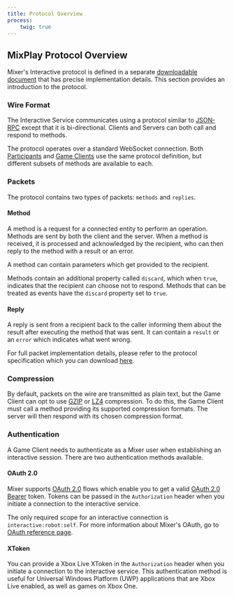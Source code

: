 ```yaml
---
title: Protocol Overview
process:
	twig: true
---
```

## MixPlay Protocol Overview

Mixer's Interactive protocol is defined in a separate [downloadable document](/reference/interactive/protocol/protocol.pdf) that has precise implementation details. This section provides an introduction to the protocol.

### Wire Format
The Interactive Service communicates using a protocol similar to [JSON-RPC](http://jsonrpc.org/historical/json-rpc-1-2-proposal.html) except that it is bi-directional. Clients and Servers can both call and respond to methods.

The protocol operates over a standard WebSocket connection. Both [Participants](#participants) and [Game Clients](#the-gameclient) use the same protocol definition, but different subsets of methods are available to each.

### Packets
The protocol contains two types of packets: `methods` and `replies`.

#### Method
A method is a request for a connected entity to perform an operation. Methods are sent by both the client and the server. When a method is received, it is processed and acknowledged by the recipient, who can then reply to the method with a result or an error.

A method can contain parameters which get provided to the recipient.

Methods contain an additional property called `discard`, which when `true`, indicates that the recipient can choose not to respond. Methods that can be treated as events have the `discard` property set to `true`.

#### Reply
A reply is sent from a recipient back to the caller informing them about the result after executing the method that was sent. It can contain a `result` or an `error` which indicates what went wrong.

For full packet implementation details, please refer to the protocol specification which you can download [here](/reference/interactive/protocol/protocol.pdf).

### Compression
By default, packets on the wire are transmitted as plain text, but the Game Client can opt to use [GZIP](https://tools.ietf.org/html/rfc1952) or [LZ4](https://lz4.github.io/lz4/) compression. To do this, the Game Client must call a method providing its supported compression formats. The server will then respond with its chosen compression format.

### Authentication
A Game Client needs to authenticate as a Mixer user when establishing an interactive session. There are two authentication methods available.

#### OAuth 2.0
Mixer supports [OAuth 2.0](https://tools.ietf.org/html/rfc6749) flows which enable you to get a valid [OAuth 2.0 Bearer](https://tools.ietf.org/html/rfc6750) token. Tokens can be passed in the `Authorization` header when you initiate a connection to the interactive service.

The only required scope for an interactive connection is `interactive:robot:self`. For more information about Mixer's OAuth, go to [OAuth reference page](/reference/oauth/index.html).

#### XToken
You can provide a Xbox Live XToken in the `Authorization` header when you initiate a connection to the interactive service. This authentication method is useful for Universal Windows Platform (UWP) applications that are Xbox Live enabled, as well as games on Xbox One.
